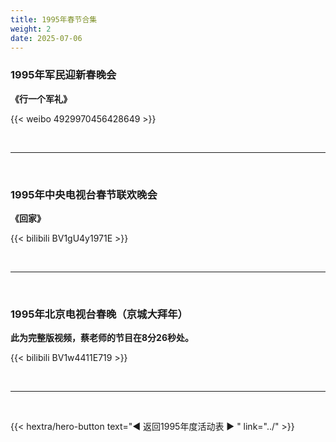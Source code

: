 ```yaml
---
title: 1995年春节合集
weight: 2
date: 2025-07-06
---
```



### 1995年军民迎新春晚会

**《行一个军礼》**

{{< weibo 4929970456428649 >}}

<br>
<hr>
<br>


### 1995年中央电视台春节联欢晚会

**《回家》**

{{< bilibili BV1gU4y1971E >}}

<br>
<hr>
<br>

### 1995年北京电视台春晚（京城大拜年）

**此为完整版视频，蔡老师的节目在8分26秒处。**

{{< bilibili BV1w4411E719 >}}


<br>
<hr>
<br>

{{< hextra/hero-button text="◀ 返回1995年度活动表 ▶ " link="../" >}}